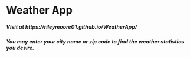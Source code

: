 <h1>Weather App</h5>
<h5>Visit at https://rileymoore01.github.io/WeatherApp/</h5>

<h5>You may enter your city name or zip code to find the weather statistics you desire.</h5>
